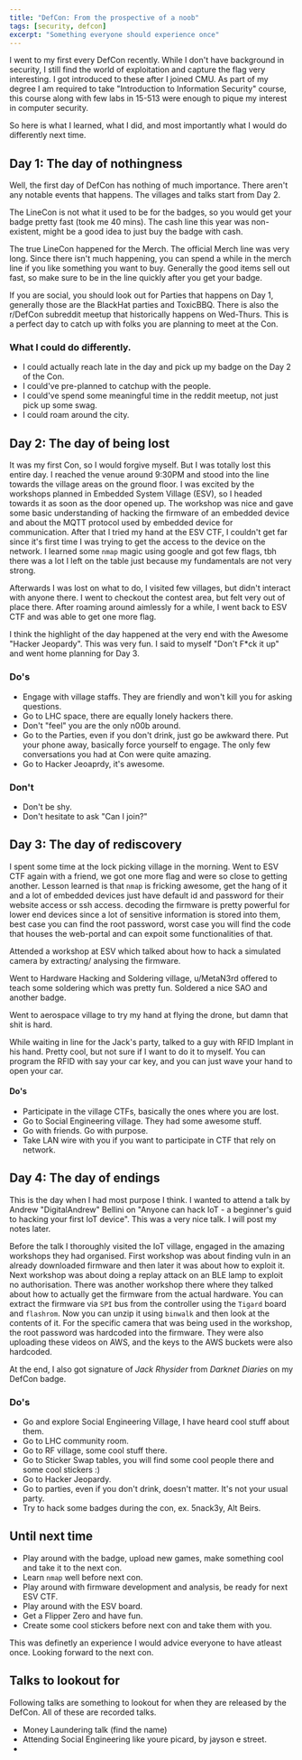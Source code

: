 ```yaml
---
title: "DefCon: From the prospective of a noob"
tags: [security, defcon]
excerpt: "Something everyone should experience once"
---
```


I went to my first every DefCon recently. 
While I don't have background in security, I still find the 
world of exploitation and capture the flag very interesting.
I got introduced to these after I joined CMU. As part of my 
degree I am required to take "Introduction to Information Security" course,
this course along with few labs in 15-513 were enough to pique
my interest in computer security.

So here is what I learned, what I did, and most importantly what I would 
do differently next time.

## Day 1: The day of nothingness
Well, the first day of DefCon has nothing of much importance. There 
aren't any notable events that happens. The villages and talks start
from Day 2.

The LineCon is not what it used to be for the badges, so you would get
your badge pretty fast (took me 40 mins). The cash line this year was 
non-existent, might be a good idea to just buy the badge with cash.

The true LineCon happened for the Merch. The official Merch line was 
very long. Since there isn't much happening, you can spend a while in 
the merch line if you like something you want to buy. Generally the good
items sell out fast, so make sure to be in the line quickly after you get 
your badge.

If you are social, you should look out for Parties that happens on Day 1, 
generally those are the BlackHat parties and ToxicBBQ. There is also the
r/DefCon subreddit meetup that historically happens on Wed-Thurs.
This is a perfect day to catch up with folks you are planning to meet at 
the Con.

### What I could do differently.
* I could actually reach late in the day and pick up my badge on the
Day 2 of the Con.
* I could've pre-planned to catchup with the people.
* I could've spend some meaningful time in the reddit meetup, not just
pick up some swag.
* I could roam around the city.

## Day 2: The day of being lost
It was my first Con, so I would forgive myself. But I was totally lost this 
entire day.
I reached the venue around 9:30PM and stood into the line towards the village
areas on the ground floor. I was excited by the workshops planned in 
Embedded System Village (ESV), so I headed towards it as soon as the door 
opened up.
The workshop was nice and gave some basic understanding of hacking the firmware
of an embedded device and about the MQTT protocol used by embedded device for
communication. 
After that I tried my hand at the ESV CTF, I couldn't get far since it's first
time I was trying to get the access to the device on the network. I learned some 
`nmap` magic using google and got few flags, tbh there was a lot I left on the table
just because my fundamentals are not very strong. 

Afterwards I was lost on what to do, I visited few villages, but didn't interact with 
anyone there. I went to checkout the contest area, but felt very out of place there.
After roaming around aimlessly for a while, I went back to ESV CTF and was able to 
get one more flag. 

I think the highlight of the day happened at the very end with the Awesome 
"Hacker Jeopardy". This was very fun. I said to myself "Don't F*ck it up" and went home
planning for Day 3.

### Do's
* Engage with village staffs. They are friendly and won't kill you for asking questions.
* Go to LHC space, there are equally lonely hackers there.
* Don't "feel" you are the only n00b around.
* Go to the Parties, even if you don't drink, just go be awkward there. Put your phone away,
basically force yourself to engage. The only few conversations you had at Con were quite 
amazing.
* Go to Hacker Jeoaprdy, it's awesome.

### Don't
* Don't be shy.
* Don't hesitate to ask "Can I join?"

## Day 3: The day of rediscovery
I spent some time at the lock picking village in the morning. 
Went to ESV CTF again with a friend, we got one more flag and were so close to getting
another.
Lesson learned is that `nmap` is fricking awesome, get the hang of it and a lot of 
embedded devices just have default id and password for their website access or ssh access.
decoding the firmware is pretty powerful for lower end devices since a lot of sensitive 
information is stored into them, best case you can find the root password, worst case you 
will find the code that houses the web-portal and can expoit some functionalities of that.

Attended a workshop at ESV which talked about how to hack a simulated camera by extracting/
analysing the firmware.

Went to Hardware Hacking and Soldering village, u/MetaN3rd offered to teach some soldering
which was pretty fun. Soldered a nice SAO and another badge.

Went to aerospace village to try my hand at flying the drone, but damn that shit is hard.

While waiting in line for the Jack's party, talked to a guy with RFID Implant in his hand.
Pretty cool, but not sure if I want to do it to myself. You can program the RFID with say
your car key, and you can just wave your hand to open your car.

#### Do's 
* Participate in the village CTFs, basically the ones where you are lost.
* Go to Social Engineering village. They had some awesome stuff.
* Go with friends. Go with purpose.
* Take LAN wire with you if you want to participate in CTF that rely on network.

## Day 4: The day of endings
This is the day when I had most purpose I think. I wanted to attend a talk by 
Andrew "DigitalAndrew" Bellini on "Anyone can hack IoT - a beginner's guid to hacking your
first IoT device". This was a very nice talk. I will post my notes later.

Before the talk I thoroughly visited the IoT village, engaged in the amazing workshops 
they had organised. First workshop was about finding vuln in an already downloaded firmware
and then later it was about how to exploit it. Next workshop was about doing a replay attack
on an BLE lamp to exploit no authorisation.
There was another workshop there where they talked about how to actually get the firmware
from the actual hardware. You can extract the firmware via `SPI` bus from the controller using 
the `Tigard` board and `flashrom`. Now you can unzip it using `binwalk` and then look at the
contents of it. For the specific camera that was being used in the workshop, the root password 
was hardcoded into the firmware. They were also uploading these videos on AWS, and the keys to 
the AWS buckets were also hardcoded.

At the end, I also got signature of *Jack Rhysider* from *Darknet Diaries* on my DefCon badge.

### Do's
* Go and explore Social Engineering Village, I have heard cool stuff about them.
* Go to LHC community room.
* Go to RF village, some cool stuff there.
* Go to Sticker Swap tables, you will find some cool people there and some cool stickers :)
* Go to Hacker Jeopardy.
* Go to parties, even if you don't drink, doesn't matter. It's not your usual party.
* Try to hack some badges during the con, ex. 5nack3y, Alt Beirs.

## Until next time
* Play around with the badge, upload new games, make something cool and take it to the next con.
* Learn `nmap` well before next con.
* Play around with firmware development and analysis, be ready for next ESV CTF.
* Play around with the ESV board.
* Get a Flipper Zero and have fun.
* Create some cool stickers before next con and take them with you.


This was definetly an experience I would advice everyone to have atleast once. Looking forward
to the next con.

## Talks to lookout for
Following talks are something to lookout for when they are released by the DefCon. All of these
are recorded talks.
* Money Laundering talk (find the name)
* Attending Social Engineering like youre picard, by jayson e street.  
* <TBD>

